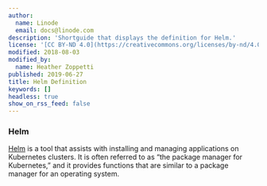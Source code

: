 ```yaml
---
author:
  name: Linode
  email: docs@linode.com
description: 'Shortguide that displays the definition for Helm.'
license: '[CC BY-ND 4.0](https://creativecommons.org/licenses/by-nd/4.0)'
modified: 2018-08-03
modified_by:
  name: Heather Zoppetti
published: 2019-06-27
title: Helm Definition
keywords: []
headless: true
show_on_rss_feed: false
---
```


### Helm

[Helm](https://helm.sh) is a tool that assists with installing and managing applications on Kubernetes clusters. It is often referred to as “the package manager for Kubernetes,” and it provides functions that are similar to a package manager for an operating system.